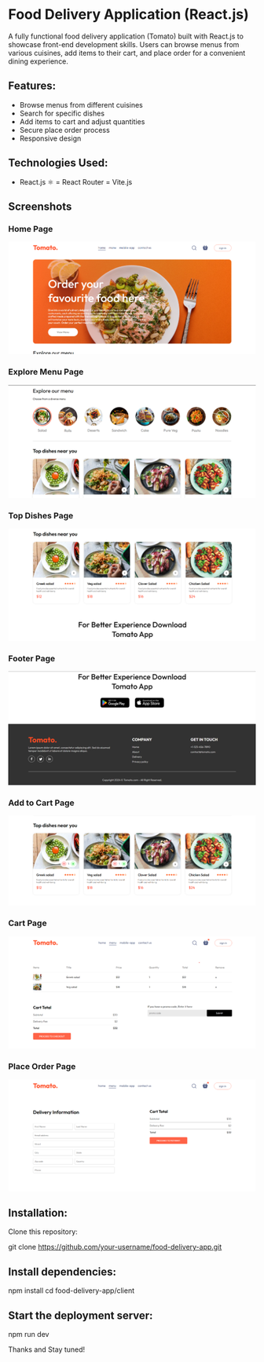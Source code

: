 # Food Delivery Application (React.js)

A fully functional food delivery application (Tomato) built with React.js to showcase front-end development skills. Users can browse menus from various cuisines, add items to their cart, and place order for a convenient dining experience.

## Features:
- Browse menus from different cuisines
- Search for specific dishes
- Add items to cart and adjust quantities
- Secure place order process 
- Responsive design

## Technologies Used:
- React.js ⚛️
= React Router
= Vite.js

## Screenshots

### Home Page
![](docs/images/SS_01.png)

### Explore Menu Page
![](docs/images/SS_02.png)

### Top Dishes Page
![](docs/images/SS_03.png)

### Footer Page
![](docs/images/SS_04.png)

### Add to Cart Page
![](docs/images/SS_05.png)

### Cart Page
![](docs/images/SS_06.png)

### Place Order Page
![](docs/images/SS_07.png)

## Installation:
Clone this repository:

git clone https://github.com/your-username/food-delivery-app.git

## Install dependencies:

npm install
cd food-delivery-app/client

## Start the deployment server:
npm run dev

Thanks and Stay tuned!
